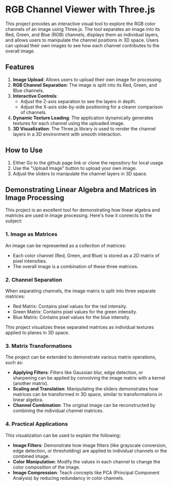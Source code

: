# RGB Channel Viewer with Three.js

This project provides an interactive visual tool to explore the RGB color channels of an image using Three.js. The tool separates an image into its Red, Green, and Blue (RGB) channels, displays them as individual layers, and allows users to manipulate the channel positions in 3D space. Users can upload their own images to see how each channel contributes to the overall image.

## Features

1. **Image Upload**: Allows users to upload their own image for processing.
2. **RGB Channel Separation**: The image is split into its Red, Green, and Blue channels.
3. **Interactive Controls**:
   - Adjust the Z-axis separation to see the layers in depth.
   - Adjust the X-axis side-by-side positioning for a clearer comparison of channels.
4. **Dynamic Texture Loading**: The application dynamically generates textures for each channel using the uploaded image.
5. **3D Visualization**: The Three.js library is used to render the channel layers in a 3D environment with smooth interaction.

## How to Use

1. Either Go to the github page link or clone the repository for local usage
2. Use the "Upload Image" button to upload your own image.
3. Adjust the sliders to manipulate the channel layers in 3D space.

## Demonstrating Linear Algebra and Matrices in Image Processing

This project is an excellent tool for demonstrating how linear algebra and matrices are used in image processing. Here's how it connects to the subject:

### 1. **Image as Matrices**
An image can be represented as a collection of matrices:
- Each color channel (Red, Green, and Blue) is stored as a 2D matrix of pixel intensities.
- The overall image is a combination of these three matrices.

### 2. **Channel Separation**
When separating channels, the image matrix is split into three separate matrices:
- Red Matrix: Contains pixel values for the red intensity.
- Green Matrix: Contains pixel values for the green intensity.
- Blue Matrix: Contains pixel values for the blue intensity.

This project visualizes these separated matrices as individual textures applied to planes in 3D space.

### 3. **Matrix Transformations**
The project can be extended to demonstrate various matrix operations, such as:
- **Applying Filters**: Filters like Gaussian blur, edge detection, or sharpening can be applied by convolving the image matrix with a kernel (another matrix).
- **Scaling and Translation**: Manipulating the sliders demonstrates how matrices can be transformed in 3D space, similar to transformations in linear algebra.
- **Channel Combination**: The original image can be reconstructed by combining the individual channel matrices.

### 4. **Practical Applications**
This visualization can be used to explain the following:
- **Image Filters**: Demonstrate how image filters (like grayscale conversion, edge detection, or thresholding) are applied to individual channels or the combined image.
- **Color Manipulation**: Modify the values in each channel to change the color composition of the image.
- **Image Compression**: Teach concepts like PCA (Principal Component Analysis) by reducing redundancy in color channels.
